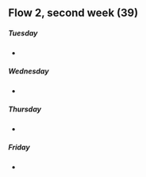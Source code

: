 
## Flow 2, second week (39)


##### Tuesday	
* []()	

##### Wednesday
* []()

##### Thursday	
* []()

##### Friday	
* []()